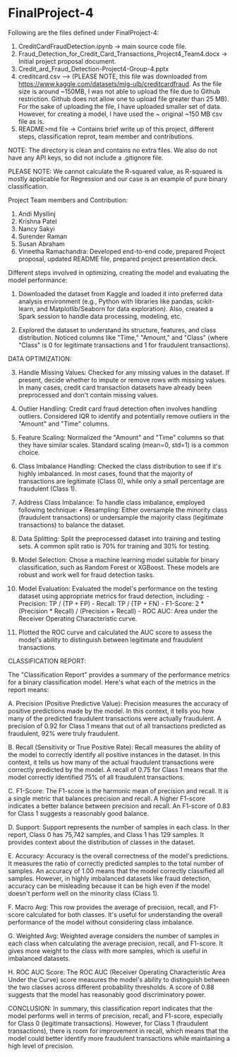 # FinalProject-4

Following are the files defined under FinalProject-4:

1. CreditCardFraudDetection.ipynb -> main source code file.
2. Fraud_Detection_for_Credit_Card_Transactions_Project4_Team4.docx  -> Initial project proposal document.
3. Credit_ard_Fraud_Detection-Project4-Group-4.pptx
4. creditcard.csv --> (PLEASE NOTE, this file was downloaded from https://www.kaggle.com/datasets/mlg-ulb/creditcardfraud. As the file size is around ~150MB, I was not able to upload the file due to Github restriction. Github does not allow one to upload file greater than 25 MB). For the sake of uploading the file, I have uploaded smaller set of data. However, for creating a model, I have used the ~ original ~150 MB csv file as is.
5. README>md file  -> Contains brief write up of this project, different steps, classification reprot, team member and contributions.
   
NOTE: The directory is clean and contains no extra files. We also do not have any API keys, so did not include a .gitignore file.

PLEASE NOTE: We cannot calculate the R-squared value, as R-squared is mostly applicable for Regression and our case is an example of pure binary classification.


   Project Team members and Contribution:
   1.	Andi Mysllinj
   2.	Krishna  Patel
   3.	Nancy Sakyi
   4.	Surender Raman
   5.	Susan Abraham
   6.	Vineetha Ramachandra: Developed end-to-end code, prepared Project proposal, updated README file, prepared project presentation deck.

Different steps involved in optimizing, creating the model and evaluating the model performance:


1. Downloaded the dataset from Kaggle and loaded it into preferred data analysis environment (e.g., Python with libraries like pandas, scikit-learn, and Matplotlib/Seaborn for data exploration).
   Also, created a Spark session to handle data processing, modeling, etc.
   
2. Explored the dataset to understand its structure, features, and class distribution. Noticed columns like "Time," "Amount," and "Class" (where "Class" is 0 for legitimate transactions and 1 for fraudulent transactions).
   
DATA OPTIMIZATION:

3. Handle Missing Values: Checked for any missing values in the dataset. If present, decide whether to impute or remove rows with missing values. In many cases, credit card transaction datasets have already been preprocessed and don't contain missing values.

4. Outlier Handling: Credit card fraud detection often involves handling outliers. Considered IQR to identify and potentially remove outliers in the "Amount" and "Time" columns.

5. Feature Scaling: Normalized the "Amount" and "Time" columns so that they have similar scales. Standard scaling (mean=0, std=1) is a common choice.

6. Class Imbalance Handling: Checked the class distribution to see if it's highly imbalanced. In most cases, found that the majority of transactions are legitimate (Class 0), while only a small percentage are fraudulent (Class 1).

7. Address Class Imbalance: To handle class imbalance, employed following technique:
	• Resampling: Either oversample the minority class (fraudulent transactions) or undersample the majority class (legitimate transactions) to balance the dataset.

8. Data Splitting: Split the preprocessed dataset into training and testing sets. A common split ratio is 70% for training and 30% for testing.

9. Model Selection: Chose a machine learning model suitable for binary classification, such as Random Forest or XGBoost. These models are robust and work well for fraud detection tasks.

10. Model Evaluation: Evaluated the model's performance on the testing dataset using appropriate metrics for fraud detection, including: - Precision: TP / (TP + FP) - Recall: TP / (TP + FN) - F1-Score: 2 * (Precision * Recall) / (Precision + Recall) - ROC AUC: Area under the Receiver Operating Characteristic curve.

11. Plotted the ROC curve and calculated the AUC score to assess the model's ability to distinguish between legitimate and fraudulent transactions.

CLASSIFICATION REPORT:

The "Classification Report" provides a summary of the performance metrics for a binary classification model. Here's what each of the metrics in the report means:

A. Precision (Positive Predictive Value): Precision measures the accuracy of positive predictions made by the model. In this context, it tells you how many of the predicted fraudulent transactions were actually fraudulent. A precision of 0.92 for Class 1 means that out of all transactions predicted as fraudulent, 92% were truly fraudulent.

B. Recall (Sensitivity or True Positive Rate): Recall measures the ability of the model to correctly identify all positive instances in the dataset. In this context, it tells us how many of the actual fraudulent transactions were correctly predicted by the model. A recall of 0.75 for Class 1 means that the model correctly identified 75% of all fraudulent transactions.

C. F1-Score: The F1-score is the harmonic mean of precision and recall. It is a single metric that balances precision and recall. A higher F1-score indicates a better balance between precision and recall. An F1-score of 0.83 for Class 1 suggests a reasonably good balance.

D. Support: Support represents the number of samples in each class. In ther report, Class 0 has 75,742 samples, and Class 1 has 129 samples. It provides context about the distribution of classes in the dataset.

E. Accuracy: Accuracy is the overall correctness of the model's predictions. It measures the ratio of correctly predicted samples to the total number of samples. An accuracy of 1.00 means that the model correctly classified all samples. However, in highly imbalanced datasets like fraud detection, accuracy can be misleading because it can be high even if the model doesn't perform well on the minority class (Class 1).

F. Macro Avg: This row provides the average of precision, recall, and F1-score calculated for both classes. It's useful for understanding the overall performance of the model without considering class imbalance.

G. Weighted Avg: Weighted average considers the number of samples in each class when calculating the average precision, recall, and F1-score. It gives more weight to the class with more samples, which is useful in imbalanced datasets.

H. ROC AUC Score: The ROC AUC (Receiver Operating Characteristic Area Under the Curve) score measures the model's ability to distinguish between the two classes across different probability thresholds. A score of 0.88 suggests that the model has reasonably good discriminatory power.

CONCLUSION: In summary, this classification report indicates that the model performs well in terms of precision, recall, and F1-score, especially for Class 0 (legitimate transactions). However, for Class 1 (fraudulent transactions), there is room for improvement in recall, which means that the model could better identify more fraudulent transactions while maintaining a high level of precision.



